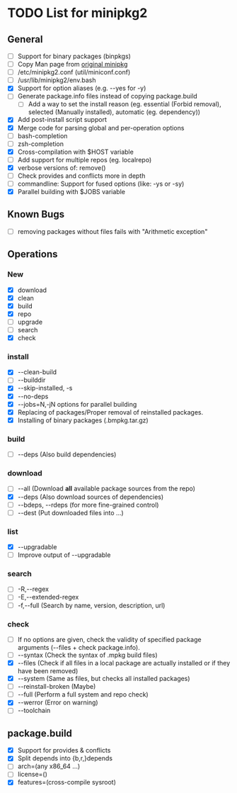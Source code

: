 # TODO List for minipkg2


## General
- [ ] Support for binary packages (binpkgs)
- [ ] Copy Man page from [original minipkg](https://github.com/riscygeek/micro-linux/blob/e5e44de4fb51311958726bf58a0148af3f2b28dc/minipkg/minipkg.8)
- [ ] /etc/minipkg2.conf (util/miniconf.conf)
- [ ] /usr/lib/minipkg2/env.bash
- [x] Support for option aliases (e.g. --yes for -y)
- [ ] Generate package.info files instead of copying package.build
  - [ ] Add a way to set the install reason (eg. essential (Forbid removal), selected (Manually installed), automatic (eg. dependency))
- [x] Add post-install script support
- [x] Merge code for parsing global and per-operation options
- [ ] bash-completion
- [ ] zsh-completion
- [x] Cross-compilation with $HOST variable
- [ ] Add support for multiple repos (eg. localrepo)
- [x] verbose versions of: remove()
- [ ] Check provides and conflicts more in depth
- [ ] commandline: Support for fused options (like: -ys or -sy)
- [x] Parallel building with \$JOBS variable

## Known Bugs
- [ ] removing packages without files fails with "Arithmetic exception"

## Operations

### New
- [x] download
- [x] clean
- [x] build
- [x] repo
- [ ] upgrade
- [ ] search
- [x] check

### install
- [x] --clean-build
- [ ] --builddir
- [x] --skip-installed, -s
- [x] --no-deps
- [x] --jobs=N,-jN options for parallel building
- [x] Replacing of packages/Proper removal of reinstalled packages.
- [x] Installing of binary packages (.bmpkg.tar.gz)

### build
- [ ] --deps (Also build dependencies)

### download
- [ ] --all (Download **all** available package sources from the repo)
- [x] --deps (Also download sources of dependencies)
- [ ] --bdeps, --rdeps (for more fine-grained control)
- [ ] --dest (Put downloaded files into ...)

### list
- [x] --upgradable
- [ ] Improve output of --upgradable

### search
- [ ] -R,--regex
- [ ] -E,--extended-regex
- [ ] -f,--full (Search by name, version, description, url)

### check
- [ ] If no options are given, check the validity of specified package arguments (--files + check package.info).
- [ ] --syntax (Check the syntax of .mpkg build files)
- [x] --files (Check if all files in a local package are actually installed or if they have been removed)
- [x] --system (Same as files, but checks all installed packages)
- [ ] --reinstall-broken (Maybe)
- [ ] --full (Perform a full system and repo check)
- [x] --werror (Error on warning)
- [ ] --toolchain

## package.build
- [x] Support for provides & conflicts
- [x] Split depends into {b,r,}depends
- [ ] arch=(any x86_64 ...)
- [ ] license=()
- [x] features=(cross-compile sysroot)
